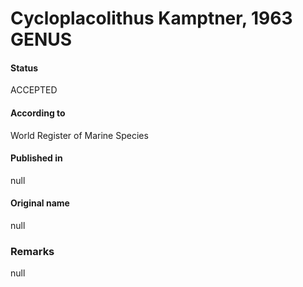Cycloplacolithus Kamptner, 1963 GENUS
=======

#### Status
ACCEPTED

#### According to
World Register of Marine Species

#### Published in
null

#### Original name
null

### Remarks
null